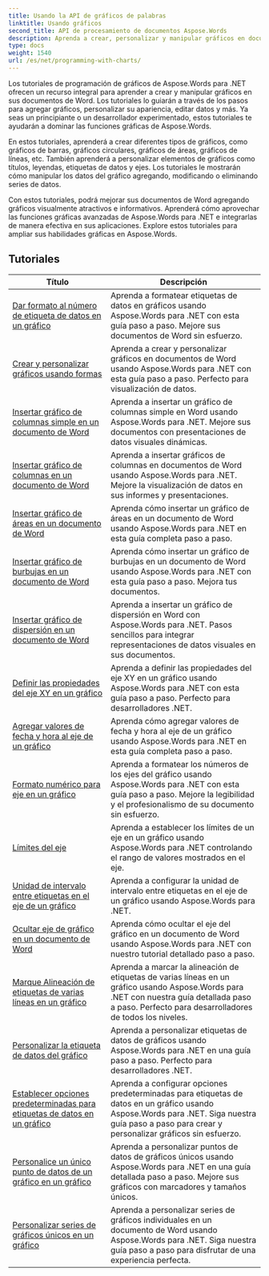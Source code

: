 ```yaml
---
title: Usando la API de gráficos de palabras
linktitle: Usando gráficos
second_title: API de procesamiento de documentos Aspose.Words
description: Aprenda a crear, personalizar y manipular gráficos en documentos de Word utilizando Aspose.Words para .NET. Los tutoriales proporcionan explicaciones paso a paso y código fuente C# para ayudarle a agregar gráficos.
type: docs
weight: 1540
url: /es/net/programming-with-charts/
---
```

Los tutoriales de programación de gráficos de Aspose.Words para .NET ofrecen un recurso integral para aprender a crear y manipular gráficos en sus documentos de Word. Los tutoriales lo guiarán a través de los pasos para agregar gráficos, personalizar su apariencia, editar datos y más. Ya seas un principiante o un desarrollador experimentado, estos tutoriales te ayudarán a dominar las funciones gráficas de Aspose.Words.

En estos tutoriales, aprenderá a crear diferentes tipos de gráficos, como gráficos de barras, gráficos circulares, gráficos de áreas, gráficos de líneas, etc. También aprenderá a personalizar elementos de gráficos como títulos, leyendas, etiquetas de datos y ejes. Los tutoriales le mostrarán cómo manipular los datos del gráfico agregando, modificando o eliminando series de datos.

Con estos tutoriales, podrá mejorar sus documentos de Word agregando gráficos visualmente atractivos e informativos. Aprenderá cómo aprovechar las funciones gráficas avanzadas de Aspose.Words para .NET e integrarlas de manera efectiva en sus aplicaciones. Explore estos tutoriales para ampliar sus habilidades gráficas en Aspose.Words.

 ## Tutoriales
| Título | Descripción |
| --- | --- |
| [Dar formato al número de etiqueta de datos en un gráfico](./format-number-of-data-label/) | Aprenda a formatear etiquetas de datos en gráficos usando Aspose.Words para .NET con esta guía paso a paso. Mejore sus documentos de Word sin esfuerzo. |
| [Crear y personalizar gráficos usando formas](./create-chart-using-shape/) | Aprenda a crear y personalizar gráficos en documentos de Word usando Aspose.Words para .NET con esta guía paso a paso. Perfecto para visualización de datos. |
| [Insertar gráfico de columnas simple en un documento de Word](./insert-simple-column-chart/) | Aprenda a insertar un gráfico de columnas simple en Word usando Aspose.Words para .NET. Mejore sus documentos con presentaciones de datos visuales dinámicas. |
| [Insertar gráfico de columnas en un documento de Word](./insert-column-chart/) | Aprenda a insertar gráficos de columnas en documentos de Word usando Aspose.Words para .NET. Mejore la visualización de datos en sus informes y presentaciones. |
| [Insertar gráfico de áreas en un documento de Word](./insert-area-chart/) | Aprenda cómo insertar un gráfico de áreas en un documento de Word usando Aspose.Words para .NET en esta guía completa paso a paso. |
| [Insertar gráfico de burbujas en un documento de Word](./insert-bubble-chart/) | Aprenda cómo insertar un gráfico de burbujas en un documento de Word usando Aspose.Words para .NET con esta guía paso a paso. Mejora tus documentos. |
| [Insertar gráfico de dispersión en un documento de Word](./insert-scatter-chart/) | Aprenda a insertar un gráfico de dispersión en Word con Aspose.Words para .NET. Pasos sencillos para integrar representaciones de datos visuales en sus documentos. |
| [Definir las propiedades del eje XY en un gráfico](./define-xyaxis-properties/) | Aprenda a definir las propiedades del eje XY en un gráfico usando Aspose.Words para .NET con esta guía paso a paso. Perfecto para desarrolladores .NET. |
| [Agregar valores de fecha y hora al eje de un gráfico](./date-time-values-to-axis/) | Aprenda cómo agregar valores de fecha y hora al eje de un gráfico usando Aspose.Words para .NET en esta guía completa paso a paso. |
| [Formato numérico para eje en un gráfico](./number-format-for-axis/) | Aprenda a formatear los números de los ejes del gráfico usando Aspose.Words para .NET con esta guía paso a paso. Mejore la legibilidad y el profesionalismo de su documento sin esfuerzo. |
| [Límites del eje](./bounds-of-axis/) | Aprenda a establecer los límites de un eje en un gráfico usando Aspose.Words para .NET controlando el rango de valores mostrados en el eje. |
| [Unidad de intervalo entre etiquetas en el eje de un gráfico](./interval-unit-between-labels-on-axis/) | Aprenda a configurar la unidad de intervalo entre etiquetas en el eje de un gráfico usando Aspose.Words para .NET. |
| [Ocultar eje de gráfico en un documento de Word](./hide-chart-axis/) | Aprenda cómo ocultar el eje del gráfico en un documento de Word usando Aspose.Words para .NET con nuestro tutorial detallado paso a paso. |
| [Marque Alineación de etiquetas de varias líneas en un gráfico](./tick-multi-line-label-alignment/) | Aprenda a marcar la alineación de etiquetas de varias líneas en un gráfico usando Aspose.Words para .NET con nuestra guía detallada paso a paso. Perfecto para desarrolladores de todos los niveles. |
| [Personalizar la etiqueta de datos del gráfico](./chart-data-label/) | Aprenda a personalizar etiquetas de datos de gráficos usando Aspose.Words para .NET en una guía paso a paso. Perfecto para desarrolladores .NET. |
| [Establecer opciones predeterminadas para etiquetas de datos en un gráfico](./default-options-for-data-labels/) | Aprenda a configurar opciones predeterminadas para etiquetas de datos en un gráfico usando Aspose.Words para .NET. Siga nuestra guía paso a paso para crear y personalizar gráficos sin esfuerzo. |
| [Personalice un único punto de datos de un gráfico en un gráfico](./single-chart-data-point/) | Aprenda a personalizar puntos de datos de gráficos únicos usando Aspose.Words para .NET en una guía detallada paso a paso. Mejore sus gráficos con marcadores y tamaños únicos. |
| [Personalizar series de gráficos únicos en un gráfico](./single-chart-series/) | Aprenda a personalizar series de gráficos individuales en un documento de Word usando Aspose.Words para .NET. Siga nuestra guía paso a paso para disfrutar de una experiencia perfecta. |